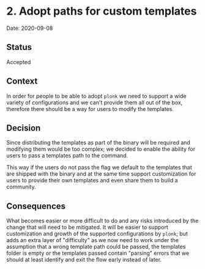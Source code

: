 # 2. Adopt paths for custom templates

Date: 2020-09-08

## Status

Accepted

## Context

In order for people to be able to adopt `plonk` we need to support a wide variety of configurations and we can't provide them all out of the box, therefore there should be a way for users to modify the templates.

## Decision

Since distributing the templates as part of the binary will be required and modifying them would be too complex; we decided to enable the ability for users to pass a templates path to the command.

This way if the users do not pass the flag we default to the templates that are shipped with the binary and at the same time support customization for users to provide their own templates and even share them to build a community.

## Consequences

What becomes easier or more difficult to do and any risks introduced by the change that will need to be mitigated.
It will be easier to support customization and growth of the supported configurations by `plonk`; but adds an extra layer of "difficulty" as we now need to work under the assumption that a wrong template path could be passed, the templates folder is empty or the templates passed contain "parsing" errors that we should at least identify and exit the flow early instead of later.
